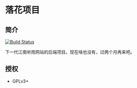 # 落花项目

## 简介

[![Build Status](https://travis-ci.org/jnrainerds/luohua.png)](https://travis-ci.org/jnrainerds/luohua)

下一代江南听雨网站的后端项目。现在啥也没有，过两个月再来吧。


## 授权

* GPLv3+


<!-- vim:set ai et ts=4 sw=4 sts=4 fenc=utf-8: -->
